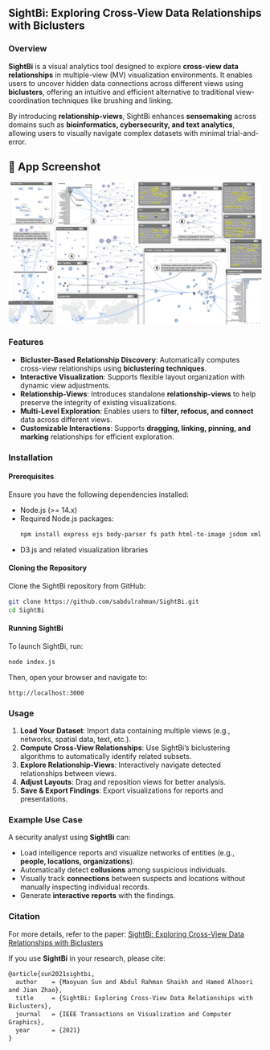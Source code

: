 ## SightBi: Exploring Cross-View Data Relationships with Biclusters

### Overview
**SightBi** is a visual analytics tool designed to explore **cross-view data relationships** in multiple-view (MV) visualization environments. It enables users to uncover hidden data connections across different views using **biclusters**, offering an intuitive and efficient alternative to traditional view-coordination techniques like brushing and linking.

By introducing **relationship-views**, SightBi enhances **sensemaking** across domains such as **bioinformatics, cybersecurity, and text analytics**, allowing users to visually navigate complex datasets with minimal trial-and-error.

## 📸 App Screenshot
![SightBi App Screenshot](sightbi.png)

### Features
- **Bicluster-Based Relationship Discovery**: Automatically computes cross-view relationships using **biclustering techniques**.
- **Interactive Visualization**: Supports flexible layout organization with dynamic view adjustments.
- **Relationship-Views**: Introduces standalone **relationship-views** to help preserve the integrity of existing visualizations.
- **Multi-Level Exploration**: Enables users to **filter, refocus, and connect** data across different views.
- **Customizable Interactions**: Supports **dragging, linking, pinning, and marking** relationships for efficient exploration.

### Installation
#### Prerequisites
Ensure you have the following dependencies installed:
- Node.js (>= 14.x)
- Required Node.js packages:
  ```bash
  npm install express ejs body-parser fs path html-to-image jsdom xml-reader xml-query read-xml node-geocoder objects-to-csv
  ```
- D3.js and related visualization libraries

#### Cloning the Repository
Clone the SightBi repository from GitHub:
```bash
git clone https://github.com/sabdulrahman/SightBi.git
cd SightBi
```

#### Running SightBi
To launch SightBi, run:
```bash
node index.js
```
Then, open your browser and navigate to:
```
http://localhost:3000
```

### Usage
1. **Load Your Dataset**: Import data containing multiple views (e.g., networks, spatial data, text, etc.).
2. **Compute Cross-View Relationships**: Use SightBi’s biclustering algorithms to automatically identify related subsets.
3. **Explore Relationship-Views**: Interactively navigate detected relationships between views.
4. **Adjust Layouts**: Drag and reposition views for better analysis.
5. **Save & Export Findings**: Export visualizations for reports and presentations.

### Example Use Case
A security analyst using **SightBi** can:
- Load intelligence reports and visualize networks of entities (e.g., **people, locations, organizations**).
- Automatically detect **collusions** among suspicious individuals.
- Visually track **connections** between suspects and locations without manually inspecting individual records.
- Generate **interactive reports** with the findings.

### Citation
For more details, refer to the paper: [SightBi: Exploring Cross-View Data Relationships with Biclusters](https://dl.acm.org/doi/abs/10.1109/TVCG.2021.3114801)


If you use **SightBi** in your research, please cite:
```
@article{sun2021sightbi,
  author    = {Maoyuan Sun and Abdul Rahman Shaikh and Hamed Alhoori and Jian Zhao},
  title     = {SightBi: Exploring Cross-View Data Relationships with Biclusters},
  journal   = {IEEE Transactions on Visualization and Computer Graphics},
  year      = {2021}
}
```